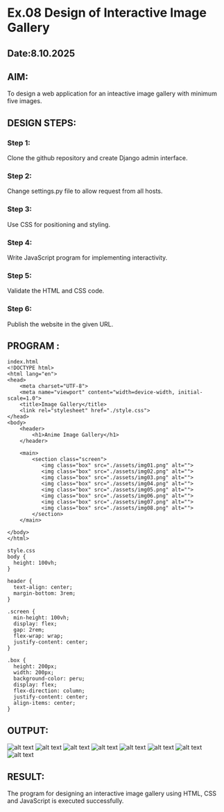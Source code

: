 # Ex.08 Design of Interactive Image Gallery
## Date:8.10.2025

## AIM:
To design a web application for an inteactive image gallery with minimum five images.

## DESIGN STEPS:

### Step 1:
Clone the github repository and create Django admin interface.

### Step 2:
Change settings.py file to allow request from all hosts.

### Step 3:
Use CSS for positioning and styling.

### Step 4:
Write JavaScript program for implementing interactivity.

### Step 5:
Validate the HTML and CSS code.

### Step 6:
Publish the website in the given URL.

## PROGRAM :
```
index.html
<!DOCTYPE html>
<html lang="en">
<head>
    <meta charset="UTF-8">
    <meta name="viewport" content="width=device-width, initial-scale=1.0">
    <title>Image Gallery</title>
    <link rel="stylesheet" href="./style.css">
</head>
<body>
    <header>
        <h1>Anime Image Gallery</h1>
    </header>

    <main>
        <section class="screen">
           <img class="box" src="./assets/img01.png" alt="">
           <img class="box" src="./assets/img02.png" alt="">
           <img class="box" src="./assets/img03.png" alt="">
           <img class="box" src="./assets/img04.png" alt="">
           <img class="box" src="./assets/img05.png" alt="">
           <img class="box" src="./assets/img06.png" alt="">
           <img class="box" src="./assets/img07.png" alt="">
           <img class="box" src="./assets/img08.png" alt="">
        </section>
    </main>

</body>
</html>

style.css
body {
  height: 100vh;
}

header {
  text-align: center;
  margin-bottom: 3rem;
}

.screen {
  min-height: 100vh;
  display: flex;
  gap: 2rem;
  flex-wrap: wrap;
  justify-content: center;
}

.box {
  height: 200px;
  width: 200px;
  background-color: peru;
  display: flex;
  flex-direction: column;
  justify-content: center;
  align-items: center;
}
```




## OUTPUT:
![alt text](../image/imageapp/static/assets/img01.png)
![alt text](../image/imageapp/static/assets/img02.png)
![alt text](../image/imageapp/static/assets/img03.png)
![alt text](../image/imageapp/static/assets/img04.png)
![alt text](../image/imageapp/static/assets/img05.png)
![alt text](../image/imageapp/static/assets/img06.png)
![alt text](../image/imageapp/static/assets/img07.png)
![alt text](../image/imageapp/static/assets/img08.png)

## RESULT:
The program for designing an interactive image gallery using HTML, CSS and JavaScript is executed successfully.
